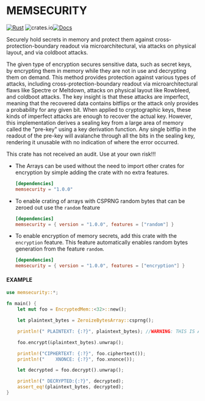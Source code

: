 # MEMSECURITY

[![Rust](https://github.com/448-engineering/MEMSECURITY/actions/workflows/rust.yml/badge.svg?branch=master)](https://github.com/448-engineering/MEMSECURITY/actions/workflows/rust.yml)  ![crates.io](https://img.shields.io/crates/v/memsecurity.svg)[![Docs](https://docs.rs/memsecurity/badge.svg)](https://docs.rs/memsecurity)


Securely hold secrets in memory and protect them against cross-protection-boundary readout via microarchitectural, via attacks on physical layout, and via coldboot attacks.

The given type of encryption secures sensitive data, such as secret keys, by encrypting them in memory while they are not in use and decrypting them on demand. This method provides protection against various types of attacks, including cross-protection-boundary readout via microarchitectural flaws like Spectre or Meltdown, attacks on physical layout like Rowbleed, and coldboot attacks. The key insight is that these attacks are imperfect, meaning that the recovered data contains bitflips or the attack only provides a probability for any given bit. When applied to cryptographic keys, these kinds of imperfect attacks are enough to recover the actual key. However, this implementation derives a sealing key from a large area of memory called the "pre-key" using a key derivation function. Any single bitflip in the readout of the pre-key will avalanche through all the bits in the sealing key, rendering it unusable with no indication of where the error occurred.


This crate has not received an audit. Use at your own risk!!!

- The Arrays can be used without the need to import other crates for encryption by simple adding the crate with no extra features.
    ```toml
    [dependencies]
    memsecurity = "1.0.0"
    ```

- To enable crating of arrays with CSPRNG random bytes that can be zeroed out use the `random` feature
    ```toml
    [dependencies]
    memsecurity = { version = "1.0.0", features = ["random"] }
    ```

- To enable encryption of memory secrets, add this crate with the `encryption` feature. This feature automatically enables random bytes generation from the feature `random`.
    ```toml
    [dependencies]
    memsecurity = { version = "1.0.0", features = ["encryption"] }
    ```


#### EXAMPLE
```rust
use memsecurity::*;

fn main() {
    let mut foo = EncryptedMem::<32>::new();

    let plaintext_bytes = ZeroizeBytesArray::csprng();

    println!(" PLAINTEXT: {:?}", plaintext_bytes); //WARNING: THIS IS AN EXAMPLE, DO NOT PRINT SECRETS IN CODE

    foo.encrypt(&plaintext_bytes).unwrap();

    println!("CIPHERTEXT: {:?}", foo.ciphertext());
    println!("    XNONCE: {:?}", foo.xnonce());

    let decrypted = foo.decrypt().unwrap();

    println!(" DECRYPTED:{:?}", decrypted);
    assert_eq!(plaintext_bytes, decrypted);
}
```